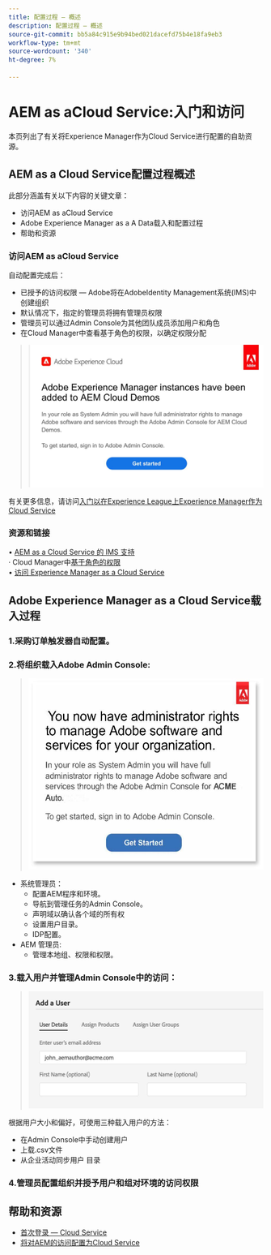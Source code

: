 ```yaml
---
title: 配置过程 — 概述
description: 配置过程 — 概述
source-git-commit: bb5a84c915e9b94bed021dacefd75b4e18fa9eb3
workflow-type: tm+mt
source-wordcount: '340'
ht-degree: 7%

---
```



# AEM as aCloud Service:入门和访问

本页列出了有关将Experience Manager作为Cloud Service进行配置的自助资源。

## AEM as a Cloud Service配置过程概述

此部分涵盖有关以下内容的关键文章：

* 访问AEM as aCloud Service
* Adobe Experience Manager as a A Data载入和配置过程
* 帮助和资源


### 访问AEM as aCloud Service

自动配置完成后：

* 已授予的访问权限 — Adobe将在AdobeIdentity Management系统(IMS)中创建组织
* 默认情况下，指定的管理员将拥有管理员权限
* 管理员可以通过Admin Console为其他团队成员添加用户和角色
* 在Cloud Manager中查看基于角色的权限，以确定权限分配

> ![processoverview.jpg](./assets/processOverview.jpg)


有关更多信息，请访问[入门以在Experience League上Experience Manager作为Cloud Service](https://experienceleague.adobe.com/docs/experience-manager-cloud-service/onboarding/home.html?lang=en)

### 资源和链接

• [AEM as a Cloud Service 的 IMS 支持](https://experienceleague.adobe.com/docs/experience-manager-cloud-service/security/ims-support.html?lang=en)\
· Cloud Manager中[基于角色的权限](https://experienceleague.adobe.com/docs/experience-manager-cloud-service/onboarding/what-is-required/role-based-permissions.html?lang=en#what-is-required)\
• [访问 Experience Manager as a Cloud Service](https://experienceleague.adobe.com/docs/experience-manager-cloud-service/onboarding/getting-access/navigation.html?lang=en#getting-access)


## Adobe Experience Manager as a Cloud Service载入过程

### 1.采购订单触发器自动配置。

### 2.将组织载入Adobe Admin Console:

>   ![processoverview2.jpg](./assets/processOverview2.jpg)

* 系统管理员：
   * 配置AEM程序和环境。
   * 导航到管理任务的Admin Console。
   * 声明域以确认各个域的所有权
   * 设置用户目录。
   * IDP配置。
* AEM 管理员:
   * 管理本地组、权限和权限。

### 3.载入用户并管理Admin Console中的访问：

>   ![processoverview3.jpg](./assets/processOverview3.jpg)

根据用户大小和偏好，可使用三种载入用户的方法：
* 在Admin Console中手动创建用户
* 上载.csv文件
* 从企业活动同步用户
目录

### 4.管理员配置组织并授予用户和组对环境的访问权限

## 帮助和资源

* [首次登录 — Cloud Service](https://experienceleague.adobe.com/docs/experience-manager-cloud-service/onboarding/getting-access/cloud-service-programs/first-time-login.html#getting-access)
* [将对AEM的访问配置为Cloud Service](https://experienceleague.adobe.com/docs/experience-manager-learn/cloud-service/accessing/overview.html?lang=en#accessing)
